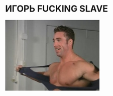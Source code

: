# ИГОРЬ FUCKING SLAVE
![BILLY](/billy.jpg)




<script src="//megatimer.ru/get/09c2d01e50ad75b903080fe9b44ef416.js"></script>
